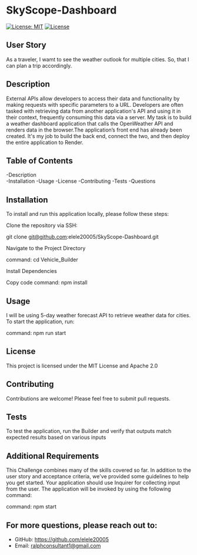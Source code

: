 # SkyScope-Dashboard
[![License: MIT](https://img.shields.io/badge/License-MIT-yellow.svg)](https://opensource.org/licenses/MIT) 
[![License](https://img.shields.io/badge/License-Apache_2.0-blue.svg)](https://opensource.org/licenses/Apache-2.0) 

## User Story
As a traveler, I wamt to see the weather outlook for multiple cities. So, that I can plan a trip accordingly.

## Description
External APIs allow developers to access their data and functionality by making requests with specific parameters to a URL. Developers are often tasked with retrieving data from another application's API and using it in their context, frequently consuming this data via a server. My task is to build a weather dashboard application that calls the OpenWeather API and renders data in the browser.The application’s front end has already been created. It's my job to build the back end, connect the two, and then deploy the entire application to Render.

## Table of Contents

-Description      
-Installation
-Usage
-License
-Contributing
-Tests
-Questions

## Installation
To install and run this application locally, please follow these steps:

Clone the repository via SSH:

git clone git@github.com:elele20005/SkyScope-Dashboard.git
       
   Navigate to the Project Directory


 command: cd Vehicle_Builder
 
Install Dependencies

Copy code
command:  npm install

## Usage
I will be using 5-day weather forecast API to retrieve weather data for cities.
To start the application, run:

command: npm run start

## License
This project is licensed under the MIT License and Apache 2.0

## Contributing
Contributions are welcome! Please feel free to submit pull requests.

## Tests
To test the application, run the Builder and verify that outputs match expected results based on various inputs


## Additional Requirements
This Challenge combines many of the skills covered so far. In addition to the user story and acceptance criteria, we've provided some guidelines to help you get started. Your application should use Inquirer for collecting input from the user. The application will be invoked by using the following command:

command:  npm start 

## For more questions, please reach out to:
 
- GitHub: https://github.com/elele20005
- Email: ralphconsultant1@gmail.com
